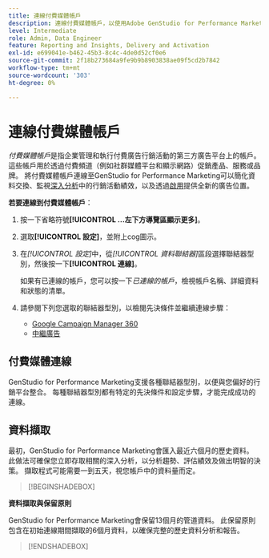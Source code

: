 ```yaml
---
title: 連線付費媒體帳戶
description: 連線付費媒體帳戶，以使用Adobe GenStudio for Performance Marketing啟用及監控您的廣告和媒體。
level: Intermediate
role: Admin, Data Engineer
feature: Reporting and Insights, Delivery and Activation
exl-id: e699041e-b462-45b3-8c4c-4de0d52cf0e6
source-git-commit: 2f18b273684a9fe9b9b8903838ae09f5cd2b7842
workflow-type: tm+mt
source-wordcount: '303'
ht-degree: 0%

---
```


# 連線付費媒體帳戶

_付費媒體帳戶_&#x200B;是指企業管理和執行付費廣告行銷活動的第三方廣告平台上的帳戶。 這些帳戶用於透過付費頻道（例如社群媒體平台和顯示網路）促銷產品、服務或品牌。 將付費媒體帳戶連線至GenStudio for Performance Marketing可以簡化資料交換、監視[深入分析](/help/user-guide/insights/overview.md)中的行銷活動績效，以及透過[啟用](/help/user-guide/activation/overview.md)提供全新的廣告位置。

**若要連線到付費媒體帳戶**：

1. 按一下省略符號&#x200B;**[!UICONTROL ...左下方導覽區顯示更多]**。

1. 選取&#x200B;**[!UICONTROL 設定]**，並附上cog圖示。

1. 在&#x200B;_[!UICONTROL 設定]_&#x200B;中，從&#x200B;_[!UICONTROL 資料聯結器]_&#x200B;區段選擇聯結器型別，然後按一下&#x200B;**[!UICONTROL 連線]**。

   如果有已連線的帳戶，您可以按一下&#x200B;_已連線的帳戶_，檢視帳戶名稱、詳細資料和狀態的清單。

1. 請參閱下列您選取的聯結器型別，以檢閱先決條件並繼續連線步驟：

   - [Google Campaign Manager 360](google-cm360.md)
   - [中繼廣告](meta-ads.md)

## 付費媒體連線

GenStudio for Performance Marketing支援各種聯結器型別，以便與您偏好的行銷平台整合。 每種聯結器型別都有特定的先決條件和設定步驟，才能完成成功的連線。

## 資料擷取

最初，GenStudio for Performance Marketing會匯入最近六個月的歷史資料。 此做法可確保您立即存取相關的深入分析，以分析趨勢、評估績效及做出明智的決策。 擷取程式可能需要一到五天，視您帳戶中的資料量而定。

>[!BEGINSHADEBOX]

**資料擷取與保留原則**

GenStudio for Performance Marketing會保留13個月的管道資料。 此保留原則包含在初始連線期間擷取的6個月資料，以確保完整的歷史資料分析和報告。

>[!ENDSHADEBOX]
